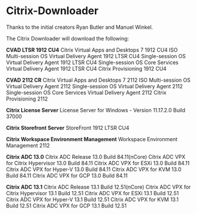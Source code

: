 # Citrix-Downloader


Thanks to the initial creators Ryan Butler and Manuel Winkel.

The Citrix Downloader will download the following:

**CVAD LTSR 1912 CU4**
Citrix Virtual Apps and Desktops 7 1912 CU4 ISO
Multi-session OS Virtual Delivery Agent 1912 LTSR CU4
Single-session OS Virtual Delivery Agent 1912 LTSR CU4
Single-session OS Core Services Virtual Delivery Agent 1912 LTSR CU4
Citrix Provisioning 1912 CU4

**CVAD 2112 CR**
Citrix Virtual Apps and Desktops 7 2112 ISO
Multi-session OS Virtual Delivery Agent 2112
Single-session OS Virtual Delivery Agent 2112
Single-session OS Core Services Virtual Delivery Agent 2112
Citrix Provisioning 2112

**Citrix License Server**
License Server for Windows - Version 11.17.2.0 Build 37000

**Citrix Storefront Server**
StoreFront 1912 LTSR CU4

**Citrix Workspace Environment Management**
Workspace Environment Management 2112

**Citrix ADC 13.0**
Citrix ADC Release 13.0 Build 84.11(nCore)
Citrix ADC VPX for Citrix Hypervisor 13.0 Build 84.11
Citrix ADC VPX for ESXi 13.0 Build 84.11
Citrix ADC VPX for Hyper-V 13.0 Build 84.11
Citrix ADC VPX for KVM 13.0 Build 84.11
Citrix ADC VPX for GCP 13.0 Build 84.11

**Citrix ADC 13.1**
Citrix ADC Release 13.1 Build 12.51(nCore)
Citrix ADC VPX for Citrix Hypervisor 13.1 Build 12.51
Citrix ADC VPX for ESXi 13.1 Build 12.51
Citrix ADC VPX for Hyper-V 13.1 Build 12.51
Citrix ADC VPX for KVM 13.1 Build 12.51
Citrix ADC VPX for GCP 13.1 Build 12.51
